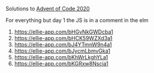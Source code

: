 Solutions to [Advent of Code 2020](https://adventofcode.com/2020)

For everything but day 1 the JS is in a comment in the elm

1. https://ellie-app.com/bHGvNkGWDcba1
2. https://ellie-app.com/bHCK59WZXd3a1
3. https://ellie-app.com/bJ4YTmnW9n4a1
4. https://ellie-app.com/bJycmLbmvGka1
5. https://ellie-app.com/bKhWrLkghYLa1
6. https://ellie-app.com/bKGRxw8Nscja1

